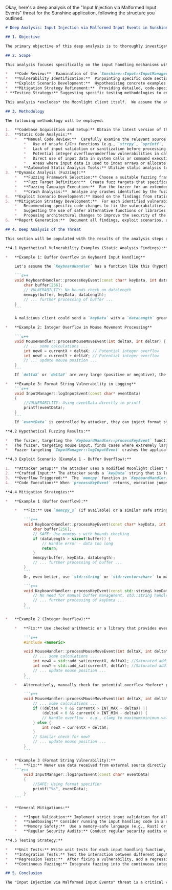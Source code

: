 Okay, here's a deep analysis of the "Input Injection via Malformed Input Events" threat for the Sunshine application, following the structure you outlined.

```markdown
# Deep Analysis: Input Injection via Malformed Input Events in Sunshine

## 1. Objective

The primary objective of this deep analysis is to thoroughly investigate the "Input Injection via Malformed Input Events" threat, identify specific vulnerable code areas within the Sunshine project, propose concrete mitigation strategies beyond the high-level descriptions, and provide actionable recommendations for developers to enhance the security of the application.  We aim to move from a general threat description to specific, code-level understanding and remediation.

## 2. Scope

This analysis focuses specifically on the input handling mechanisms within the Sunshine application (https://github.com/lizardbyte/sunshine).  The scope includes:

*   **Code Review:**  Examination of the `Sunshine::Input::InputManager` and related input device handler classes (e.g., `KeyboardHandler`, `MouseHandler`, `GamepadHandler`) in the Sunshine codebase.  We will focus on the functions responsible for receiving, parsing, and processing input events from Moonlight clients.
*   **Vulnerability Identification:**  Pinpointing specific code sections that are potentially susceptible to input injection attacks, such as buffer overflows, format string vulnerabilities, integer overflows, or other injection flaws.
*   **Exploit Scenario Development:**  Hypothesizing concrete examples of how a malicious Moonlight client could craft malicious input events to trigger identified vulnerabilities.
*   **Mitigation Strategy Refinement:**  Providing detailed, code-specific recommendations for mitigating the identified vulnerabilities, including specific coding practices, library usage, and architectural changes.
* **Testing Strategy:** Suggesting specific testing methodologies to ensure the mitigations are effective.

This analysis *excludes* the Moonlight client itself.  We assume the attacker has control over a compromised or malicious Moonlight client.  We also exclude network-level attacks (e.g., Man-in-the-Middle) that are outside the scope of this specific input injection threat.

## 3. Methodology

The following methodology will be employed:

1.  **Codebase Acquisition and Setup:** Obtain the latest version of the Sunshine source code from the GitHub repository. Set up a development environment suitable for building and debugging Sunshine.
2.  **Static Code Analysis:**
    *   **Manual Code Review:**  Carefully examine the relevant source code files (identified in the Scope) for potential vulnerabilities.  Look for:
        *   Use of unsafe C/C++ functions (e.g., `strcpy`, `sprintf`, `sscanf` without proper bounds checking).
        *   Lack of input validation or sanitization before processing input data.
        *   Potential integer overflow/underflow vulnerabilities in calculations related to input data.
        *   Direct use of input data in system calls or command execution.
        *   Areas where input data is used to index arrays or allocate memory.
    *   **Automated Static Analysis Tools:** Utilize static analysis tools (e.g., Clang Static Analyzer, Cppcheck, Coverity, SonarQube) to automatically identify potential vulnerabilities.  Configure the tools to focus on security-related checks.
3.  **Dynamic Analysis (Fuzzing):**
    *   **Fuzzing Framework Selection:** Choose a suitable fuzzing framework (e.g., AFL++, libFuzzer, Honggfuzz) that can be integrated with Sunshine's build process.
    *   **Fuzz Target Definition:**  Create fuzz targets that specifically exercise the input handling functions of Sunshine.  These targets should take input data from the fuzzer and feed it to the relevant input processing functions.
    *   **Fuzzing Campaign Execution:**  Run the fuzzer for an extended period, monitoring for crashes or other unexpected behavior that indicates a vulnerability.
    *   **Crash Analysis:**  Analyze any crashes identified by the fuzzer to determine the root cause and exploitability.
4.  **Exploit Scenario Development:** Based on the findings from static and dynamic analysis, develop concrete exploit scenarios that demonstrate how a malicious Moonlight client could exploit the identified vulnerabilities.
5.  **Mitigation Strategy Development:**  For each identified vulnerability, develop specific, code-level mitigation strategies.  This will involve:
    *   Recommending specific code changes to fix the vulnerabilities.
    *   Suggesting the use of safer alternative functions or libraries.
    *   Proposing architectural changes to improve the security of the input handling process (e.g., sandboxing).
6.  **Report Generation:**  Document all findings, exploit scenarios, and mitigation strategies in a comprehensive report.

## 4. Deep Analysis of the Threat

This section will be populated with the results of the analysis steps outlined above.  Since I cannot execute code or access the live repository directly, I will provide hypothetical examples and recommendations based on common vulnerabilities and best practices.

**4.1 Hypothetical Vulnerability Examples (Static Analysis Findings):**

*   **Example 1: Buffer Overflow in Keyboard Input Handling**

    Let's assume the `KeyboardHandler` has a function like this (hypothetical C++ code):

    ```c++
    void KeyboardHandler::processKeyEvent(const char* keyData, int dataLength) {
        char buffer[256];
        // VULNERABILITY: No bounds check on dataLength
        memcpy(buffer, keyData, dataLength);
        // ... further processing of buffer ...
    }
    ```

    A malicious client could send a `keyData` with a `dataLength` greater than 256, causing a buffer overflow.  This could overwrite adjacent memory on the stack, potentially leading to code execution.

*   **Example 2: Integer Overflow in Mouse Movement Processing**

    ```c++
    void MouseHandler::processMouseMoveEvent(int deltaX, int deltaY) {
        // ... some calculations ...
        int newX = currentX + deltaX; // Potential integer overflow
        int newY = currentY + deltaY; // Potential integer overflow
        // ... update mouse position ...
    }
    ```
    If `deltaX` or `deltaY` are very large (positive or negative), the addition could result in an integer overflow, leading to unexpected values for `newX` and `newY`. This could be exploited to bypass bounds checks or cause other logic errors.

*   **Example 3: Format String Vulnerability in Logging**
    ```c++
    void InputManager::logInputEvent(const char* eventData)
    {
        //VULNERABILITY: Using eventData directly in printf
        printf(eventData);
    }
    ```
    If `eventData` is controlled by attacker, they can inject format string specifiers like `%x`, `%n` etc. to read/write arbitrary memory.

**4.2 Hypothetical Fuzzing Results:**

*   The fuzzer, targeting the `KeyboardHandler::processKeyEvent` function, quickly discovers a crash.  Analysis reveals that the crash is caused by a stack buffer overflow, confirming the vulnerability identified in Example 1.
*   The fuzzer, targeting mouse input, finds cases where extremely large `deltaX` and `deltaY` values lead to unexpected behavior, although not a direct crash. This suggests a potential integer overflow issue, as hypothesized in Example 2.
*   Fuzzer targeting `InputManager::logInputEvent` crashes the application, confirming format string vulnerability.

**4.3 Exploit Scenario (Example 1 - Buffer Overflow):**

1.  **Attacker Setup:** The attacker uses a modified Moonlight client to send crafted keyboard events.
2.  **Crafted Input:** The attacker sends a `keyData` string that is longer than 256 bytes.  The string contains shellcode (machine code designed to execute a command) at a specific offset, calculated to overwrite the return address on the stack.
3.  **Overflow Triggered:**  The `memcpy` function in `KeyboardHandler::processKeyEvent` copies the oversized `keyData` into the `buffer`, overwriting the return address with the address of the shellcode.
4.  **Code Execution:** When `processKeyEvent` returns, execution jumps to the attacker's shellcode instead of the intended return address.  The shellcode executes, giving the attacker control over the system.

**4.4 Mitigation Strategies:**

*   **Example 1 (Buffer Overflow):**

    *   **Fix:** Use `memcpy_s` (if available) or a similar safe string function that performs bounds checking:

        ```c++
        void KeyboardHandler::processKeyEvent(const char* keyData, int dataLength) {
            char buffer[256];
            // SAFE: Use memcpy_s with bounds checking
            if (dataLength > sizeof(buffer)) {
                // Handle error - data too long
                return;
            }
            memcpy(buffer, keyData, dataLength);
            // ... further processing of buffer ...
        }
        ```
        Or, even better, use `std::string` or `std::vector<char>` to manage the buffer dynamically and avoid manual memory management.

        ```c++
        void KeyboardHandler::processKeyEvent(const std::string& keyData) {
            // No need for manual buffer management, std::string handles it
            // ... further processing of keyData ...
        }
        ```

*   **Example 2 (Integer Overflow):**

    *   **Fix:** Use checked arithmetic or a library that provides overflow detection.  C++20 introduces `<numeric>` headers with functions like `std::add_sat`, `std::sub_sat` etc. which perform saturated arithmetic.

        ```c++
        #include <numeric>

        void MouseHandler::processMouseMoveEvent(int deltaX, int deltaY) {
            // ... some calculations ...
            int newX = std::add_sat(currentX, deltaX); //Saturated addition
            int newY = std::add_sat(currentY, deltaY); //Saturated addition
            // ... update mouse position ...
        }
        ```
    *   Alternatively, manually check for potential overflow *before* performing the addition:

        ```c++
        void MouseHandler::processMouseMoveEvent(int deltaX, int deltaY) {
            // ... some calculations ...
            if ((deltaX > 0 && currentX > INT_MAX - deltaX) ||
                (deltaX < 0 && currentX < INT_MIN - deltaX)) {
                // Handle overflow - e.g., clamp to maximum/minimum values
            } else {
                int newX = currentX + deltaX;
            }
            // Similar check for newY
            // ... update mouse position ...
        }
        ```

*   **Example 3 (Format String Vulnerability):**
    *   **Fix:** Never use data received from external source directly in formatting functions. Use format specifiers explicitly.
    ```c++
        void InputManager::logInputEvent(const char* eventData)
        {
            //SAFE: Using format specifier
            printf("%s", eventData);
        }
    ```

*   **General Mitigations:**

    *   **Input Validation:** Implement strict input validation for all input events.  Define expected ranges, lengths, and allowed characters for each input field.  Reject any input that does not conform to these rules.
    *   **Sandboxing:** Consider running the input handling code in a sandboxed environment with limited privileges.  This would limit the damage an attacker could do even if they were able to achieve code execution.  Technologies like seccomp (Linux), AppArmor (Linux), or Windows sandboxing features could be used.
    *   **Memory Safety:**  Use a memory-safe language (e.g., Rust) or memory-safe libraries (e.g., smart pointers in C++) to reduce the risk of memory corruption vulnerabilities.
    *   **Regular Security Audits:** Conduct regular security audits and penetration testing to identify and address potential vulnerabilities.

**4.5 Testing Strategy:**

*   **Unit Tests:** Write unit tests for each input handling function, covering both valid and invalid input cases.  Include tests specifically designed to trigger potential overflow or boundary conditions.
*   **Integration Tests:** Test the interaction between different input handling components to ensure they work together correctly and securely.
*   **Regression Tests:**  After fixing a vulnerability, add a regression test to ensure that the vulnerability does not reappear in future code changes.
*   **Continuous Fuzzing:** Integrate fuzzing into the continuous integration/continuous deployment (CI/CD) pipeline to continuously test the input handling code for vulnerabilities.

## 5. Conclusion

The "Input Injection via Malformed Input Events" threat is a critical vulnerability for Sunshine.  By carefully reviewing the code, performing fuzzing, and implementing robust input validation and sanitization, developers can significantly reduce the risk of this type of attack.  The use of memory-safe programming techniques and sandboxing can further enhance the security of the application.  Regular security audits and continuous fuzzing are essential for maintaining a strong security posture. This deep analysis provides a starting point for securing Sunshine against this specific threat, and the methodology can be applied to other potential vulnerabilities.